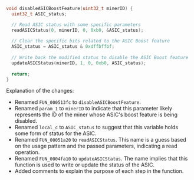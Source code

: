```c
void disableASICBoostFeature(uint32_t minerID) {
  uint32_t ASIC_status;

  // Read ASIC status with some specific parameters
  readASICStatus(0, minerID, 0, 0xb0, &ASIC_status);
  
  // Clear the specific bits related to the ASIC Boost feature
  ASIC_status = ASIC_status & 0xdffbffbf;
  
  // Write back the modified status to disable the ASIC Boost feature
  updateASICStatus(minerID, 1, 0, 0xb0, ASIC_status);
  
  return;
}
```

Explanation of the changes:
- Renamed `FUN_000513fc` to `disableASICBoostFeature`.
- Renamed `param_1` to `minerID` to indicate that this parameter likely represents the ID of the miner whose ASIC's boost feature is being disabled.
- Renamed `local_c` to `ASIC_status` to suggest that this variable holds some form of status for the ASIC.
- Renamed `FUN_00051a20` to `readASICStatus`. This name is a guess based on the usage pattern and the passed parameters, indicating a read operation.
- Renamed `FUN_0004fa10` to `updateASICStatus`. The name implies that this function is used to write or update the status of the ASIC.
- Added comments to explain the purpose of each step in the function.